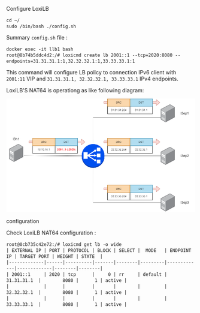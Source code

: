 
Configure LoxiLB

```
cd ~/
sudo /bin/bash ./config.sh
```

Summary `config.sh` file :
```
docker exec -it llb1 bash
root@8b74b5ddc4d2:/# loxicmd create lb 2001::1 --tcp=2020:8080 --endpoints=31.31.31.1:1,32.32.32.1:1,33.33.33.1:1
```

This command will configure LB policy to connection IPv6 client with `2001:11` VIP and `31.31.31.1, 32.32.32.1, 33.33.33.1` IPv4 endpoints.

LoxiLB'S NAT64 is operationg as like following diagram:

![configuration](./assets/configuration.png)

configuration

Check LoxiLB NAT64 configuration :
```
root@0cb735c42e72:/# loxicmd get lb -o wide
| EXTERNAL IP | PORT | PROTOCOL | BLOCK | SELECT |  MODE   | ENDPOINT IP | TARGET PORT | WEIGHT | STATE  |
|-------------|------|----------|-------|--------|---------|-------------|-------------|--------|--------|
| 2001::1     | 2020 | tcp      |     0 | rr     | default | 31.31.31.1  |        8080 |      1 | active |
|             |      |          |       |        |         | 32.32.32.1  |        8080 |      1 | active |
|             |      |          |       |        |         | 33.33.33.1  |        8080 |      1 | active |
```

